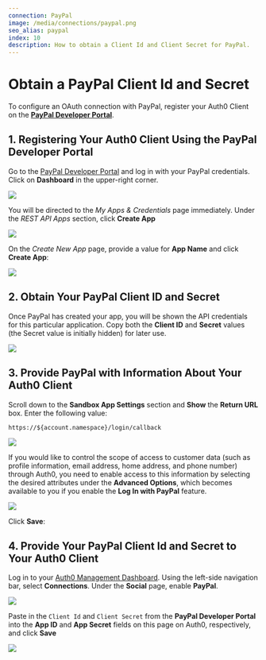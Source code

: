 ```yaml
---
connection: PayPal
image: /media/connections/paypal.png
seo_alias: paypal
index: 10
description: How to obtain a Client Id and Client Secret for PayPal.
---
```


# Obtain a PayPal Client Id and Secret

To configure an OAuth connection with PayPal, register your Auth0 Client on the [**PayPal Developer Portal**](https://developer.paypal.com/).

## 1. Registering Your Auth0 Client Using the PayPal Developer Portal

Go to the [PayPal Developer Portal](https://developer.paypal.com/) and log in with your PayPal credentials. Click on **Dashboard** in the upper-right corner.

![](/media/articles/connections/social/paypal/dev-portal.png)

You will be directed to the *My Apps & Credentials* page immediately. Under the *REST API Apps* section, click **Create App**

![](/media/articles/connections/social/paypal/apps-and-creds.png)

On the *Create New App* page, provide a value for **App Name** and click **Create App**:

![](/media/articles/connections/social/paypal/create-new-app.png)

## 2. Obtain Your PayPal Client ID and Secret

Once PayPal has created your app, you will be shown the API credentials for this particular application. Copy both the **Client ID** and **Secret** values (the Secret value is initially hidden) for later use.

![](/media/articles/connections/social/paypal/api-creds.png)

## 3. Provide PayPal with Information About Your Auth0 Client

Scroll down to the **Sandbox App Settings** section and **Show** the **Return URL** box. Enter the following value:

`https://${account.namespace}/login/callback`

![](/media/articles/connections/social/paypal/sandbox-settings.png)

If you would like to control the scope of access to customer data (such as profile information, email address, home address, and phone number) through Auth0, you need to enable access to this information by selecting the desired attributes under the **Advanced Options**, which becomes available to you if you enable the **Log In with PayPal** feature.

![](/media/articles/connections/social/paypal/log-in-with-paypal.png)

Click **Save**:

## 4. Provide Your PayPal Client Id and Secret to Your Auth0 Client

Log in to your [Auth0 Management Dashboard](${manage_url}). Using the left-side navigation bar, select **Connections**. Under the **Social** page, enable **PayPal**.

![](/media/articles/connections/social/paypal/social-connections.png)

Paste in the `Client Id` and `Client Secret` from the **PayPal Developer Portal** into the **App ID** and **App Secret** fields on this page on Auth0, respectively, and click **Save**

![](/media/articles/connections/social/paypal/paypal-settings.png)

